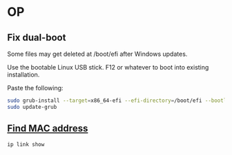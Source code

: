 # OP

## Fix dual-boot

Some files may get deleted at /boot/efi after Windows updates.

Use the bootable Linux USB stick. F12 or whatever to boot into existing installation.

Paste the following:

```bash
sudo grub-install --target=x86_64-efi --efi-directory=/boot/efi --bootloader-id=manjaro --recheck
sudo update-grub
```

## [Find MAC address](https://www.fosslinux.com/3027/how-to-find-ip-and-mac-address-by-command-line-in-linux.htm)

```
ip link show
```
